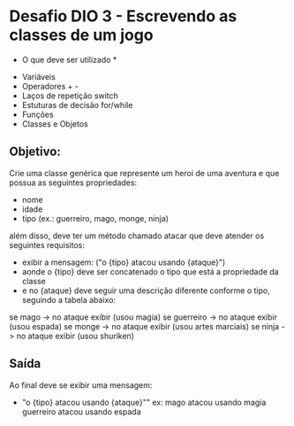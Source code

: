 # Desafio DIO 3 - Escrevendo as classes de um jogo

* O que deve ser utilizado *

- Variáveis
- Operadores + - 
- Laços de repetição switch
- Estuturas de decisão for/while
- Funções
- Classes e Objetos

## Objetivo:

Crie uma classe genérica que represente um heroi de uma aventura e que possua as seguintes propriedades:

- nome
- idade
- tipo (ex.: guerreiro, mago, monge, ninja)

além disso, deve ter um método chamado atacar que deve atender os seguintes requisitos:

- exibir a mensagem: ("o {tipo} atacou usando {ataque}")
- aonde o {tipo} deve ser concatenado o tipo que está a propriedade da classe
- e no {ataque} deve seguir uma descrição diferente conforme o tipo, seguindo a tabela abaixo:

se mago -> no ataque exibir (usou magia)
se guerreiro -> no ataque exibir (usou espada)
se monge -> no ataque exibir (usou artes marciais)
se ninja -> no ataque exibir (usou shuriken)

## Saída

Ao final deve se exibir uma mensagem:

- "o {tipo} atacou usando {ataque}""
ex: mago atacou usando magia
guerreiro atacou usando espada